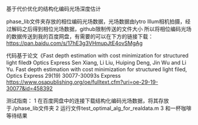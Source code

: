 基于代价优化的结构化编码光场深度估计  


phase_lib文件夹存放的相位编码光场数据，光场数据由lytro Illum相机拍摄，经过解码之后得到相位光场数据，github限制传送的文件大小
所以将相位编码光场的数据传送到我的百度网盘，有需要的可以在下方的链接下载：
https://pan.baidu.com/s/17hE3g3VHmupJtE4ovSMgAg


代码基于论文《Fast depth estimation with cost minimization for structured light filed》 Optics Express
Sen Xiang, Li Liu, Huiping Deng, Jin Wu and Li Yu. Fast depth estimation with cost minimization for structured light filed, Optics Express 29(19) 30077-30093s Express
https://www.osapublishing.org/oe/fulltext.cfm?uri=oe-29-19-30077&id=458392



测试指南：
1 在百度网盘中的连接下载结构化编码光场数据，将其存放于./phase_lib文件夹
2 运行文件test_optimal_alg_for_realdata.m
3 和一杯咖啡等待结果
